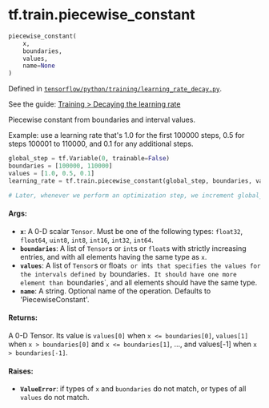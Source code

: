 <div itemscope itemtype="http://developers.google.com/ReferenceObject">
<meta itemprop="name" content="tf.train.piecewise_constant" />
</div>

# tf.train.piecewise_constant

``` python
piecewise_constant(
    x,
    boundaries,
    values,
    name=None
)
```



Defined in [`tensorflow/python/training/learning_rate_decay.py`](https://www.tensorflow.org/code/tensorflow/python/training/learning_rate_decay.py).

See the guide: [Training > Decaying the learning rate](../../../../api_guides/python/train.md#Decaying_the_learning_rate)

Piecewise constant from boundaries and interval values.

Example: use a learning rate that's 1.0 for the first 100000 steps, 0.5
  for steps 100001 to 110000, and 0.1 for any additional steps.

```python
global_step = tf.Variable(0, trainable=False)
boundaries = [100000, 110000]
values = [1.0, 0.5, 0.1]
learning_rate = tf.train.piecewise_constant(global_step, boundaries, values)

# Later, whenever we perform an optimization step, we increment global_step.
```

#### Args:

* <b>`x`</b>: A 0-D scalar `Tensor`. Must be one of the following types: `float32`,
    `float64`, `uint8`, `int8`, `int16`, `int32`, `int64`.
* <b>`boundaries`</b>: A list of `Tensor`s or `int`s or `float`s with strictly
    increasing entries, and with all elements having the same type as `x`.
* <b>`values`</b>: A list of `Tensor`s or float`s or `int`s that specifies the values
    for the intervals defined by `boundaries`. It should have one more element
    than `boundaries`, and all elements should have the same type.
* <b>`name`</b>: A string. Optional name of the operation. Defaults to
    'PiecewiseConstant'.


#### Returns:

  A 0-D Tensor. Its value is `values[0]` when `x <= boundaries[0]`,
  `values[1]` when `x > boundaries[0]` and `x <= boundaries[1]`, ...,
  and values[-1] when `x > boundaries[-1]`.


#### Raises:

* <b>`ValueError`</b>: if types of `x` and `buondaries` do not match, or types of all
      `values` do not match.